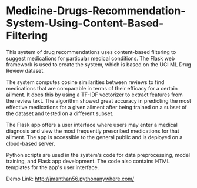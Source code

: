 # Medicine-Drugs-Recommendation-System-Using-Content-Based-Filtering 

This system of drug recommendations uses content-based filtering to suggest medications for particular medical conditions. The Flask web framework is used to create the system, which is based on the UCI ML Drug Review dataset.

The system computes cosine similarities between reviews to find medications that are comparable in terms of their efficacy for a certain ailment. It does this by using a TF-IDF vectorizer to extract features from the review text. The algorithm showed great accuracy in predicting the most effective medications for a given ailment after being trained on a subset of the dataset and tested on a different subset.


The Flask app offers a user interface where users may enter a medical diagnosis and view the most frequently prescribed medications for that ailment. The app is accessible to the general public and is deployed on a cloud-based server.

Python scripts are used in the system's code for data preprocessing, model training, and Flask app development. The code also contains HTML templates for the app's user interface.

Demo Link: http://jmanthan56.pythonanywhere.com/
